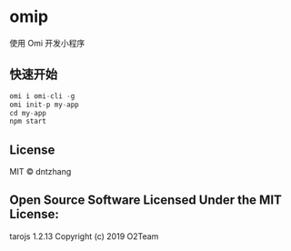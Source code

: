 # omip

使用 Omi 开发小程序

## 快速开始

```js
omi i omi-cli -g
omi init-p my-app
cd my-app
npm start
```

## License

MIT © dntzhang

Open Source Software Licensed Under the MIT License:
------------------------------------------------------
tarojs 1.2.13
Copyright (c) 2019 O2Team
